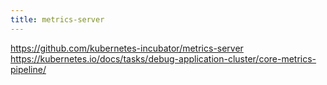 ```yaml
---
title: metrics-server
---
```


<https://github.com/kubernetes-incubator/metrics-server>
<https://kubernetes.io/docs/tasks/debug-application-cluster/core-metrics-pipeline/>

